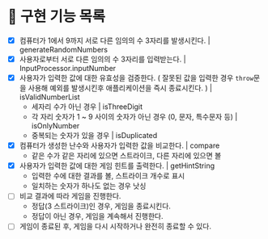 # 📌 구현 기능 목록

- [x] 컴퓨터가 1에서 9까지 서로 다른 임의의 수 3자리를 발생시킨다. | generateRandomNumbers
- [x] 사용자로부터 서로 다른 임의의 수 3자리를 입력받는다. | InputProcessor.inputNumber
- [x] 사용자가 입력한 값에 대한 유효성을 검증한다. ( 잘못된 값을 입력한 경우 `throw`문을 사용해 예외를 발생시킨후 애플리케이션을 즉시 종료시킨다. ) | isValidNumberList
  - 세자리 수가 아닌 경우 | isThreeDigit
  - 각 자리 숫자가 1 ~ 9 사이의 숫자가 아닌 경우 (0, 문자, 특수문자 등) | isOnlyNumber
  - 중복되는 숫자가 있을 경우 | isDuplicated
- [x] 컴퓨터가 생성한 난수와 사용자가 입력한 값을 비교한다. | compare
  - 같은 수가 같은 자리에 있으면 스트라이크, 다른 자리에 있으면 볼
- [x] 사용자가 입력한 값에 대한 게임 힌트를 출력한다. | getHintString
  - 입력한 수에 대한 결과를 볼, 스트라이크 개수로 표시
  - 일치하는 숫자가 하나도 없는 경우 낫싱
- [ ] 비교 결과에 따라 게임을 진행한다.
  - 정답(3 스트라이크)인 경우, 게임을 종료시킨다.
  - 정답이 아닌 경우, 게임을 계속해서 진행한다.
- [ ] 게임이 종료된 후, 게임을 다시 시작하거나 완전히 종료할 수 있다.

